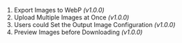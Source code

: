 1. Export Images to WebP _(v1.0.0)_
2. Upload Multiple Images at Once _(v1.0.0)_
3. Users could Set the Output Image Configuration _(v1.0.0)_
4. Preview Images before Downloading _(v1.0.0)_
